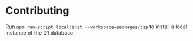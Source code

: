 # Contributing

Run `npm run-script local:init --workspace=packages/csp` to install a local
instance of the D1 database.
